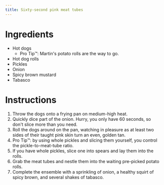 ```yaml
---
title: Sixty-second pink meat tubes
---
```


# Ingredients

* Hot dogs
  + Pro Tip™️: Martin's potato rolls are the way to go.
* Hot dog rolls
* Pickles
* Onion
* Spicy brown mustard
* Tabasco

# Instructions

1. Throw the dogs onto a frying pan on medium-high heat.
2. Quickly dice part of the onion. Hurry, you only have 60 seconds, so don't slice more than you need.
3. Roll the dogs around on the pan, watching in pleasure as at least two sides
    of their taught pink skin turn an even, golden tan.
4. Pro Tip™️: by using whole pickles and slicing them yourself, you control the pickle-to-meat-tube ratio.
5. If you have whole pickles, slice one into spears and lay them into the rolls.
6. Grab the meat tubes and nestle them into the waiting pre-picked potato rolls.
7. Complete the ensemble with a sprinkling of onion, a healthy squirt of spicy brown, and several shakes of tabasco.

